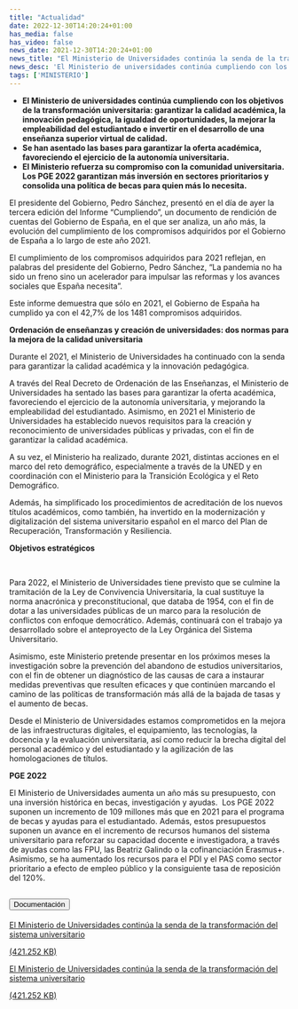 ```yaml
---
title: "Actualidad"   
date: 2022-12-30T14:20:24+01:00
has_media: false
has_video: false
news_date: 2021-12-30T14:20:24+01:00
news_title: "El Ministerio de Universidades continúa la senda de la transformación del sistema universitario"
news_desc: 'El Ministerio de universidades continúa cumpliendo con los objetivos de la transformación universitaria: garantizar la calidad académica, la innovación pedagógica, la igualdad de oportunidades, la mejorar la empleabilidad del estudiantado e invertir en el desarrollo de una enseñanza superior virtual de calidad.<b>Este contenido incluye:</b> <i class="fal fa-file-</a><i class="fas fa-external-link-alt"></i> </a><i class="fas fa-external-link-alt"></i>_icon"></i>'
tags: ['MINISTERIO']
---
```

<ul>
<li><b>El Ministerio de universidades contin&uacute;a cumpliendo con los objetivos de la transformaci&oacute;n universitaria: garantizar la calidad acad&eacute;mica, la innovaci&oacute;n pedag&oacute;gica, la igualdad de oportunidades, la mejorar la empleabilidad del estudiantado e invertir en el desarrollo de una ense&ntilde;anza superior virtual de calidad.</b></li>
<li><b>Se han asentado las bases para garantizar la oferta acad&eacute;mica, favoreciendo el ejercicio de la autonom&iacute;a universitaria.</b></li>
<li><b>El Ministerio refuerza su compromiso con la comunidad universitaria. Los PGE 2022 garantizan m&aacute;s inversi&oacute;n en sectores prioritarios y consolida una pol&iacute;tica de becas para quien m&aacute;s lo necesita.</b></li>
</ul>
<p>El presidente del Gobierno, Pedro S&aacute;nchez, present&oacute; en el d&iacute;a de ayer la tercera edici&oacute;n del Informe &ldquo;Cumpliendo&rdquo;, un documento de rendici&oacute;n de cuentas del Gobierno de Espa&ntilde;a, en el que ser analiza, un a&ntilde;o m&aacute;s, la evoluci&oacute;n del cumplimiento de los compromisos adquiridos por el Gobierno de Espa&ntilde;a a lo largo de este a&ntilde;o 2021.&nbsp;</p>
<p>El cumplimiento de los compromisos adquiridos para 2021 reflejan, en palabras del presidente del Gobierno, Pedro S&aacute;nchez, &ldquo;La pandemia no ha sido un freno sino un acelerador para impulsar las reformas y los avances sociales que Espa&ntilde;a necesita&rdquo;.</p>
<p>Este informe demuestra que s&oacute;lo en 2021, el Gobierno de Espa&ntilde;a ha cumplido ya con el 42,7% de los 1481 compromisos adquiridos.</p>
<p><b>Ordenaci&oacute;n de ense&ntilde;anzas y creaci&oacute;n de universidades: dos normas para la mejora de la calidad universitaria</b></p>
<p>Durante el 2021, el Ministerio de Universidades ha continuado con la senda para garantizar la calidad acad&eacute;mica y la innovaci&oacute;n pedag&oacute;gica.</p>
<p>A trav&eacute;s del Real Decreto de Ordenaci&oacute;n de las Ense&ntilde;anzas, el Ministerio de Universidades ha sentado las bases para garantizar la oferta acad&eacute;mica, favoreciendo el ejercicio de la autonom&iacute;a universitaria, y mejorando la empleabilidad del estudiantado. Asimismo, en 2021 el Ministerio de Universidades ha establecido nuevos requisitos para la creaci&oacute;n y reconocimiento de universidades p&uacute;blicas y privadas, con el fin de garantizar la calidad acad&eacute;mica.</p>
<p>A su vez, el Ministerio ha realizado, durante 2021, distintas acciones en el marco del reto demogr&aacute;fico, especialmente a trav&eacute;s de la UNED y en coordinaci&oacute;n con el Ministerio para la Transici&oacute;n Ecol&oacute;gica y el Reto Demogr&aacute;fico.</p>
<p>Adem&aacute;s, ha simplificado los procedimientos de acreditaci&oacute;n de los nuevos t&iacute;tulos acad&eacute;micos, como tambi&eacute;n, ha invertido en la modernizaci&oacute;n y digitalizaci&oacute;n del sistema universitario espa&ntilde;ol en el marco del Plan de Recuperaci&oacute;n, Transformaci&oacute;n y Resiliencia.</p>
<p><b>Objetivos estrat&eacute;gicos</b></p>
<p><b>&nbsp;</b></p>
<p>Para 2022, el Ministerio de Universidades tiene previsto que se culmine la tramitaci&oacute;n de la Ley de Convivencia Universitaria, la cual sustituye la norma anacr&oacute;nica y preconstitucional, que databa de 1954, con el fin de dotar a las universidades p&uacute;blicas de un marco para la resoluci&oacute;n de conflictos con enfoque democr&aacute;tico. Adem&aacute;s, continuar&aacute; con el trabajo ya desarrollado sobre el anteproyecto de la Ley Org&aacute;nica del Sistema Universitario.</p>
<p>Asimismo, este Ministerio pretende presentar en los pr&oacute;ximos meses la investigaci&oacute;n sobre la prevenci&oacute;n del abandono de estudios universitarios, con el fin de obtener un diagn&oacute;stico de las causas de cara a instaurar medidas preventivas que resulten eficaces y que contin&uacute;en marcando el camino de las pol&iacute;ticas de transformaci&oacute;n m&aacute;s all&aacute; de la bajada de tasas y el aumento de becas.</p>
<p>Desde el Ministerio de Universidades estamos comprometidos en la mejora de las infraestructuras digitales, el equipamiento, las tecnolog&iacute;as, la docencia y la evaluaci&oacute;n universitaria, as&iacute; como reducir la brecha digital del personal acad&eacute;mico y del estudiantado y la agilizaci&oacute;n de las homologaciones de t&iacute;tulos.</p>
<p><b>PGE 2022</b></p>
<p>El Ministerio de Universidades aumenta un a&ntilde;o m&aacute;s su presupuesto, con una inversi&oacute;n hist&oacute;rica en becas, investigaci&oacute;n y ayudas.&nbsp; Los PGE 2022 suponen un incremento de 109 millones m&aacute;s que en 2021 para el programa de becas y ayudas para el estudiantado. Adem&aacute;s, estos presupuestos suponen un avance en el incremento de recursos humanos del sistema universitario para reforzar su capacidad docente e investigadora, a trav&eacute;s de ayudas como las FPU, las Beatriz Galindo o la cofinanciaci&oacute;n Erasmus+. Asimismo, se ha aumentado los recursos para el PDI y el PAS como sector prioritario a efecto de empleo p&uacute;blico y la consiguiente tasa de reposici&oacute;n del 120%.</p>
<section>
    <article>
        <div class="container">
            <div class="row my-45 justify-content-md-center">
                <div class="col-md-10 content_collapse">
                    <div class="accordion accordion_alt" id="accordeonAlt">
                        <div class="accordion-item">
                            <h2 class="accordion-header" id="accordionAltHeading2">
                                <button class="accordion-button expanded" type="button" data-bs-toggle="collapse" data-bs-target="#accordionAlt2" aria-expanded="false" aria-controls="accordionAlt2">
                                    <span class="icon"><i class="fas fa-file-pdf"></i></span>Documentación
                                </button>
                            </h2>
                            <div id="accordionAlt2" class="accordion-collapse collapse show" aria-labelledby="accordionAltHeading2">
                                <div class="accordion-body">
                                    <div id="section_link">
                                        <div class="container-fluid sp">
                                            <div class="row w-100">
                                                <div class="col-lg-12 cards_download_cnt">
                                                    <div class="row jcc_mobile">
                                                        <div class="download_card">
                                                            <a class="card flex-column" href="{{<siteurl>}}documentos/PDF/news/NdP_301202021_Cumpliendo_PGE_2022.pdf" target="_blank">
                                                                <div class="card-header">
                                                                    <i class="fal fa-download"></i>
                                                                </div>
                                                                <div class="card-body">
                                                                    <p class="text_body">El Ministerio de Universidades continúa la senda de la transformación del sistema universitario</p>
                                                                    <p class="text_file">
                                                                        <i class="fal fa-file-pdf pdf_icon"></i> (421.252 KB)
                                                                    </p>
                                                                </div>
                                                            </a>
                                                        </div>
                                                    </div>
                                                </div>
                                                <!-- MOBILE VERSION WITH SLIDER -->
                                                <div class="col-12" id="section_box_download_card_slider">
                                                    <div class="swiper" id="slider_download_archive">
                                                        <div class="swiper-wrapper">
                                                        <div class="swiper-slide">
                                                            <div class="download_card">
                                                                <a class="card" href="{{<siteurl>}}documentos/PDF/news/NdP_301202021_Cumpliendo_PGE_2022.pdf" target="_blank">
                                                                    <div class="card-header">
                                                                        <i class="fal fa-download"></i>
                                                                    </div>
                                                                    <div class="card-body">
                                                                        <p class="text_body">El Ministerio de Universidades continúa la senda de la transformación del sistema universitario</p>
                                                                        <p class="text_file">
                                                                            <i class="fal fa-file-pdf pdf_icon"></i>(421.252 KB)
                                                                        </p>
                                                                    </div>
                                                                </a>
                                                            </div>
                                                        </div>
                                                        </div>
                                                        <div class="swiper-pagination"></div>
                                                    </div>
                                                </div>
                                            </div>
                                        </div>
                                    </div>
                                </div>
                            </div>
                        </div>
                    </div>
                </div>
            </div>
        </div>
    </article> 
</section>
	